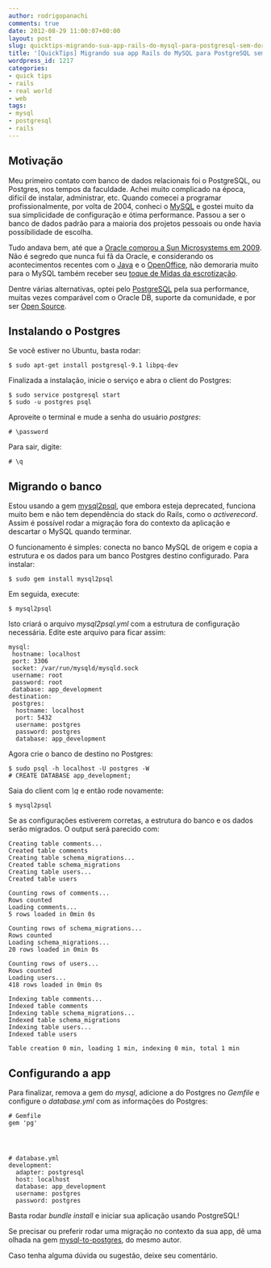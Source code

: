 ```yaml
---
author: rodrigopanachi
comments: true
date: 2012-08-29 11:00:07+00:00
layout: post
slug: quicktips-migrando-sua-app-rails-do-mysql-para-postgresql-sem-dor
title: '[QuickTips] Migrando sua app Rails do MySQL para PostgreSQL sem dor'
wordpress_id: 1217
categories:
- quick tips
- rails
- real world
- web
tags:
- mysql
- postgresql
- rails
---
```


## Motivação


Meu primeiro contato com banco de dados relacionais foi o PostgreSQL, ou Postgres, nos tempos da faculdade. Achei muito complicado na época, difícil de instalar, administrar, etc. Quando comecei a programar profissionalmente, por volta de 2004, conheci o [MySQL](http://www.mysql.com/) e gostei muito da sua simplicidade de configuração e ótima performance. Passou a ser o banco de dados padrão para a maioria dos projetos pessoais ou onde havia possibilidade de escolha.

Tudo andava bem, até que a [Oracle comprou a Sun Microsystems em 2009](http://info.abril.com.br/noticias/negocios/oracle-compra-sun-por-us-7-4-bilhoes-20042009-5.shl). Não é segredo que nunca fui fã da Oracle, e considerando os acontecimentos recentes com o [Java](http://br-linux.org/2011/oracle-descontinua-licenca-que-permitia-incluir-sua-java-vm-em-distribuicoes-linux/) e o [OpenOffice](http://idgnow.uol.com.br/ti-corporativa/2011/04/19/oracle-desiste-do-openoffice/), não demoraria muito para o MySQL também receber seu [toque de Midas da escrotização](http://blog.mariadb.org/disappearing-test-cases/).

Dentre várias alternativas, optei pelo [PostgreSQL](http://www.postgresql.org/) pela sua performance, muitas vezes comparável com o Oracle DB, suporte da comunidade, e por ser [Open Source](http://en.wikipedia.org/wiki/Open-source_software).


## Instalando o Postgres


Se você estiver no Ubuntu, basta rodar:

    
    $ sudo apt-get install postgresql-9.1 libpq-dev


Finalizada a instalação, inicie o serviço e abra o client do Postgres:

    
    $ sudo service postgresql start
    $ sudo -u postgres psql


Aproveite o terminal e mude a senha do usuário _postgres_:

    
    # \password


Para sair, digite:

    
    # \q




## Migrando o banco


Estou usando a gem [mysql2psql](http://rubygems.org/gems/mysql2psql), que embora esteja deprecated, funciona muito bem e não tem dependência do stack do Rails, como o _activerecord_. Assim é possível rodar a migração fora do contexto da aplicação e descartar o MySQL quando terminar.

O funcionamento é simples: conecta no banco MySQL de origem e copia a estrutura e os dados para um banco Postgres destino configurado. Para instalar:

    
    $ sudo gem install mysql2psql


Em seguida, execute:

    
    $ mysql2psql


Isto criará o arquivo _mysql2psql.yml_ com a estrutura de configuração necessária. Edite este arquivo para ficar assim:

    
    mysql:
     hostname: localhost
     port: 3306
     socket: /var/run/mysqld/mysqld.sock
     username: root
     password: root
     database: app_development
    destination:
     postgres:
      hostname: localhost
      port: 5432
      username: postgres
      password: postgres
      database: app_development


Agora crie o banco de destino no Postgres:

    
    $ sudo psql -h localhost -U postgres -W
    # CREATE DATABASE app_development;


Saia do client com _\q_ e então rode novamente:

    
    $ mysql2psql


Se as configurações estiverem corretas, a estrutura do banco e os dados serão migrados. O output será parecido com:

    
    Creating table comments...
    Created table comments
    Creating table schema_migrations...
    Created table schema_migrations
    Creating table users...
    Created table users
    
    Counting rows of comments... 
    Rows counted
    Loading comments...
    5 rows loaded in 0min 0s
    
    Counting rows of schema_migrations... 
    Rows counted
    Loading schema_migrations...
    20 rows loaded in 0min 0s
    
    Counting rows of users... 
    Rows counted
    Loading users...
    418 rows loaded in 0min 0s
    
    Indexing table comments...
    Indexed table comments
    Indexing table schema_migrations...
    Indexed table schema_migrations
    Indexing table users...
    Indexed table users
    
    Table creation 0 min, loading 1 min, indexing 0 min, total 1 min




## Configurando a app


Para finalizar, remova a gem do _mysql_, adicione a do Postgres no _Gemfile_ e configure o _database.yml_ com as informações do Postgres:

    
    # Gemfile
    gem 'pg'



    
    # database.yml
    development:
      adapter: postgresql
      host: localhost
      database: app_development
      username: postgres
      password: postgres


Basta rodar _bundle install_ e iniciar sua aplicação usando PostgreSQL!

Se precisar ou preferir rodar uma migração no contexto da sua app, dê uma olhada na gem [mysql-to-postgres](https://github.com/maxlapshin/mysql2postgres), do mesmo autor.

Caso tenha alguma dúvida ou sugestão, deixe seu comentário.
